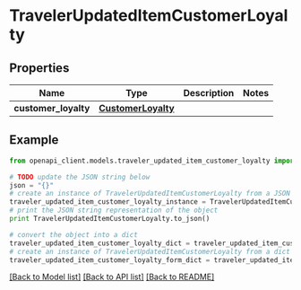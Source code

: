 # TravelerUpdatedItemCustomerLoyalty


## Properties
Name | Type | Description | Notes
------------ | ------------- | ------------- | -------------
**customer_loyalty** | [**CustomerLoyalty**](CustomerLoyalty.md) |  | 

## Example

```python
from openapi_client.models.traveler_updated_item_customer_loyalty import TravelerUpdatedItemCustomerLoyalty

# TODO update the JSON string below
json = "{}"
# create an instance of TravelerUpdatedItemCustomerLoyalty from a JSON string
traveler_updated_item_customer_loyalty_instance = TravelerUpdatedItemCustomerLoyalty.from_json(json)
# print the JSON string representation of the object
print TravelerUpdatedItemCustomerLoyalty.to_json()

# convert the object into a dict
traveler_updated_item_customer_loyalty_dict = traveler_updated_item_customer_loyalty_instance.to_dict()
# create an instance of TravelerUpdatedItemCustomerLoyalty from a dict
traveler_updated_item_customer_loyalty_form_dict = traveler_updated_item_customer_loyalty.from_dict(traveler_updated_item_customer_loyalty_dict)
```
[[Back to Model list]](../README.md#documentation-for-models) [[Back to API list]](../README.md#documentation-for-api-endpoints) [[Back to README]](../README.md)


